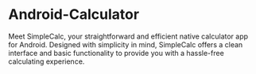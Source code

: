 # Android-Calculator
Meet SimpleCalc, your straightforward and efficient native calculator app for Android. Designed with simplicity in mind, SimpleCalc offers a clean interface and basic functionality to provide you with a hassle-free calculating experience.
